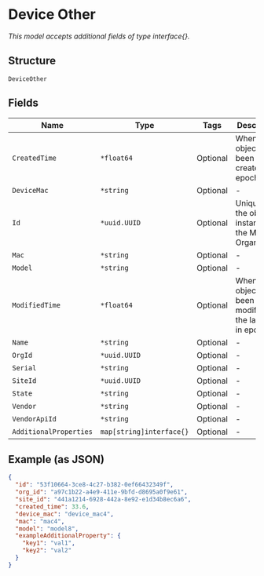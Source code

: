
# Device Other

*This model accepts additional fields of type interface{}.*

## Structure

`DeviceOther`

## Fields

| Name | Type | Tags | Description |
|  --- | --- | --- | --- |
| `CreatedTime` | `*float64` | Optional | When the object has been created, in epoch |
| `DeviceMac` | `*string` | Optional | - |
| `Id` | `*uuid.UUID` | Optional | Unique ID of the object instance in the Mist Organization |
| `Mac` | `*string` | Optional | - |
| `Model` | `*string` | Optional | - |
| `ModifiedTime` | `*float64` | Optional | When the object has been modified for the last time, in epoch |
| `Name` | `*string` | Optional | - |
| `OrgId` | `*uuid.UUID` | Optional | - |
| `Serial` | `*string` | Optional | - |
| `SiteId` | `*uuid.UUID` | Optional | - |
| `State` | `*string` | Optional | - |
| `Vendor` | `*string` | Optional | - |
| `VendorApiId` | `*string` | Optional | - |
| `AdditionalProperties` | `map[string]interface{}` | Optional | - |

## Example (as JSON)

```json
{
  "id": "53f10664-3ce8-4c27-b382-0ef66432349f",
  "org_id": "a97c1b22-a4e9-411e-9bfd-d8695a0f9e61",
  "site_id": "441a1214-6928-442a-8e92-e1d34b8ec6a6",
  "created_time": 33.6,
  "device_mac": "device_mac4",
  "mac": "mac4",
  "model": "model8",
  "exampleAdditionalProperty": {
    "key1": "val1",
    "key2": "val2"
  }
}
```

